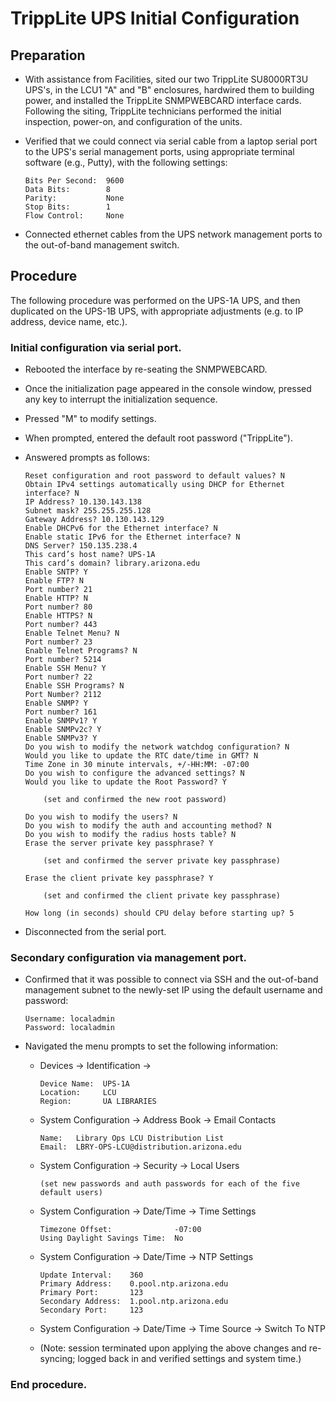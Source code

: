 # TrippLite UPS Initial Configuration

## Preparation

*   With assistance from Facilities, sited our two TrippLite
    SU8000RT3U UPS's, in the LCU1 "A" and "B" enclosures, hardwired 
    them to building power, and installed the TrippLite SNMPWEBCARD 
    interface cards.  Following the siting, TrippLite technicians 
    performed the initial inspection, power-on, and configuration 
    of the units.

*   Verified that we could connect via serial cable from a laptop
    serial port to the UPS's serial management ports, using appropriate 
    terminal software (e.g., Putty), with the following settings:
    
        Bits Per Second:  9600
        Data Bits:        8
        Parity:           None
        Stop Bits:        1
        Flow Control:     None

*   Connected ethernet cables from the UPS network management ports
    to the out-of-band management switch.

## Procedure

The following procedure was performed on the UPS-1A UPS, and then
duplicated on the UPS-1B UPS, with appropriate adjustments (e.g. to
IP address, device name, etc.).

### Initial configuration via serial port.

*   Rebooted the interface by re-seating the SNMPWEBCARD.

*   Once the initialization page appeared in the console window, 
    pressed any key to interrupt the initialization sequence.

*   Pressed "M" to modify settings.

*   When prompted, entered the default root password ("TrippLite").

*   Answered prompts as follows:

        Reset configuration and root password to default values? N
        Obtain IPv4 settings automatically using DHCP for Ethernet interface? N
        IP Address? 10.130.143.138
        Subnet mask? 255.255.255.128
        Gateway Address? 10.130.143.129
        Enable DHCPv6 for the Ethernet interface? N
        Enable static IPv6 for the Ethernet interface? N
        DNS Server? 150.135.238.4
        This card’s host name? UPS-1A
        This card’s domain? library.arizona.edu
        Enable SNTP? Y
        Enable FTP? N
        Port number? 21
        Enable HTTP? N
        Port number? 80
        Enable HTTPS? N
        Port number? 443
        Enable Telnet Menu? N
        Port number? 23
        Enable Telnet Programs? N
        Port number? 5214
        Enable SSH Menu? Y
        Port number? 22
        Enable SSH Programs? N
        Port Number? 2112
        Enable SNMP? Y
        Port number? 161
        Enable SNMPv1? Y
        Enable SNMPv2c? Y
        Enable SNMPv3? Y
        Do you wish to modify the network watchdog configuration? N
        Would you like to update the RTC date/time in GMT? N
        Time Zone in 30 minute intervals, +/-HH:MM: -07:00
        Do you wish to configure the advanced settings? N
        Would you like to update the Root Password? Y
        
            (set and confirmed the new root password)
        
        Do you wish to modify the users? N
        Do you wish to modify the auth and accounting method? N
        Do you wish to modify the radius hosts table? N
        Erase the server private key passphrase? Y
        
            (set and confirmed the server private key passphrase)
            
        Erase the client private key passphrase? Y
        
            (set and confirmed the client private key passphrase)
            
        How long (in seconds) should CPU delay before starting up? 5

*   Disconnected from the serial port.

### Secondary configuration via management port.

*   Confirmed that it was possible to connect via SSH and the out-of-band
    management subnet to the newly-set IP using the default username and
    password:
    
        Username: localadmin
        Password: localadmin
        
*   Navigated the menu prompts to set the following information:

    *   Devices -> Identification ->

            Device Name:  UPS-1A
            Location:     LCU
            Region:       UA LIBRARIES
        
    *   System Configuration -> Address Book -> Email Contacts
    
            Name:   Library Ops LCU Distribution List
            Email:  LBRY-OPS-LCU@distribution.arizona.edu
            
    *   System Configuration -> Security -> Local Users
    
            (set new passwords and auth passwords for each of the five default users)

    *   System Configuration -> Date/Time -> Time Settings
    
            Timezone Offset:              -07:00
            Using Daylight Savings Time:  No
            
    *   System Configuration -> Date/Time -> NTP Settings

            Update Interval:    360
            Primary Address:    0.pool.ntp.arizona.edu
            Primary Port:       123
            Secondary Address:  1.pool.ntp.arizona.edu
            Secondary Port:     123
    
    *   System Configuration -> Date/Time -> Time Source -> Switch To NTP

    *   (Note: session terminated upon applying the above changes and
         re-syncing; logged back in and verified settings and system time.)

### End procedure.
